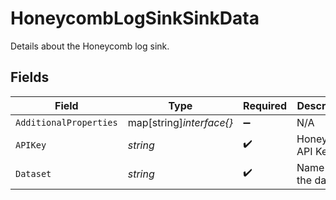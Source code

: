 # HoneycombLogSinkSinkData

Details about the Honeycomb log sink.


## Fields

| Field                    | Type                     | Required                 | Description              | Example                  |
| ------------------------ | ------------------------ | ------------------------ | ------------------------ | ------------------------ |
| `AdditionalProperties`   | map[string]*interface{}* | :heavy_minus_sign:       | N/A                      |                          |
| `APIKey`                 | *string*                 | :heavy_check_mark:       | Honeycomb API Key        | b1dd3feb585asd1a3e9      |
| `Dataset`                | *string*                 | :heavy_check_mark:       | Name of the dataset      | staging-logs             |
